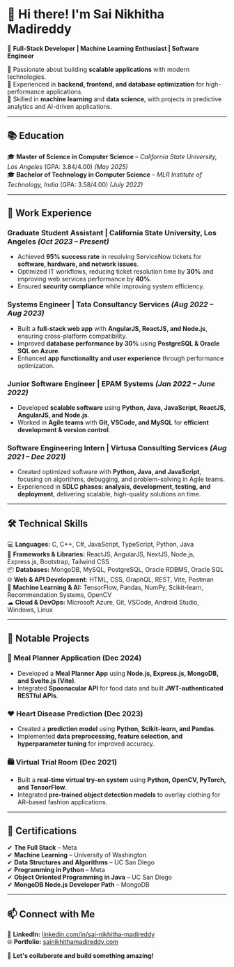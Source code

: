 # 👋 Hi there! I'm Sai Nikhitha Madireddy
🚀 **Full-Stack Developer | Machine Learning Enthusiast | Software Engineer**  

🔹 Passionate about building **scalable applications** with modern technologies.  
🔹 Experienced in **backend, frontend, and database optimization** for high-performance applications.  
🔹 Skilled in **machine learning** and **data science**, with projects in predictive analytics and AI-driven applications.  

---

## 📚 Education
🎓 **Master of Science in Computer Science** – *California State University, Los Angeles* (GPA: 3.84/4.00) *(May 2025)*  
🎓 **Bachelor of Technology in Computer Science** – *MLR Institute of Technology, India* (GPA: 3.58/4.00) *(July 2022)*  

---

## 💼 Work Experience
### **Graduate Student Assistant | California State University, Los Angeles** *(Oct 2023 – Present)*  
- Achieved **95% success rate** in resolving ServiceNow tickets for **software, hardware, and network issues**.  
- Optimized IT workflows, reducing ticket resolution time by **30%** and improving web services performance by **40%**.  
- Ensured **security compliance** while improving system efficiency.  

### **Systems Engineer | Tata Consultancy Services** *(Aug 2022 – Aug 2023)*  
- Built a **full-stack web app** with **AngularJS, ReactJS, and Node.js**, ensuring cross-platform compatibility.  
- Improved **database performance by 30%** using **PostgreSQL & Oracle SQL on Azure**.  
- Enhanced **app functionality and user experience** through performance optimization.  

### **Junior Software Engineer | EPAM Systems** *(Jan 2022 – June 2022)*  
- Developed **scalable software** using **Python, Java, JavaScript, ReactJS, AngularJS, and Node.js**.  
- Worked in **Agile teams** with **Git, VSCode, and MySQL** for **efficient development & version control**.  

### **Software Engineering Intern | Virtusa Consulting Services** *(Aug 2021 – Dec 2021)*  
- Created optimized software with **Python, Java, and JavaScript**, focusing on algorithms, debugging, and problem-solving in Agile teams.  
- Experienced in **SDLC phases: analysis, development, testing, and deployment**, delivering scalable, high-quality solutions on time.  

---

## 🛠️ Technical Skills
💻 **Languages:** C, C++, C#, JavaScript, TypeScript, Python, Java  
🚀 **Frameworks & Libraries:** ReactJS, AngularJS, NextJS, Node.js, Express.js, Bootstrap, Tailwind CSS  
📦 **Databases:** MongoDB, MySQL, PostgreSQL, Oracle RDBMS, Oracle SQL  
🌐 **Web & API Development:** HTML, CSS, GraphQL, REST, Vite, Postman  
🧠 **Machine Learning & AI:** TensorFlow, Pandas, NumPy, Scikit-learn, Recommendation Systems, OpenCV  
☁ **Cloud & DevOps:** Microsoft Azure, Git, VSCode, Android Studio, Windows, Linux  

---

## 🚀 Notable Projects
### 🥗 **Meal Planner Application (Dec 2024)**  
- Developed a **Meal Planner App** using **Node.js, Express.js, MongoDB, and Svelte.js (Vite)**.  
- Integrated **Spoonacular API** for food data and built **JWT-authenticated RESTful APIs**.  

### ❤️ **Heart Disease Prediction (Dec 2023)**  
- Created a **prediction model** using **Python, Scikit-learn, and Pandas**.  
- Implemented **data preprocessing, feature selection, and hyperparameter tuning** for improved accuracy.  

### 🛍️ **Virtual Trial Room (Dec 2021)**  
- Built a **real-time virtual try-on system** using **Python, OpenCV, PyTorch, and TensorFlow**.  
- Integrated **pre-trained object detection models** to overlay clothing for AR-based fashion applications.  

---

## 📜 Certifications
✔ **The Full Stack** – Meta  
✔ **Machine Learning** – University of Washington  
✔ **Data Structures and Algorithms** – UC San Diego  
✔ **Programming in Python** – Meta  
✔ **Object Oriented Programming in Java** – UC San Diego  
✔ **MongoDB Node.js Developer Path** – MongoDB  

---

## 📫 Connect with Me
🔗 **LinkedIn:** [linkedin.com/in/sai-nikhitha-madireddy](https://www.linkedin.com/in/sai-nikhitha-madireddy/)  
🌐 **Portfolio:** [sainikhithamadireddy.com](https://www.sainikhithamadireddy.com/)  

🚀 **Let's collaborate and build something amazing!**  
